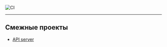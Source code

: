 ![CI](https://github.com/DramatikMan/MLHL-gradwork-web-UI/actions/workflows/ci.yml/badge.svg)

---

## Смежные проекты

- [API server](https://github.com/DramatikMan/MLHL-gradwork-server)
